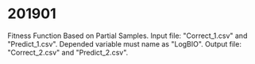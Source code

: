 # 201901
Fitness Function Based on Partial Samples.
Input file: "Correct_1.csv" and "Predict_1.csv".
Depended variable must name as "LogBIO".
Output file: "Correct_2.csv" and "Predict_2.csv".
